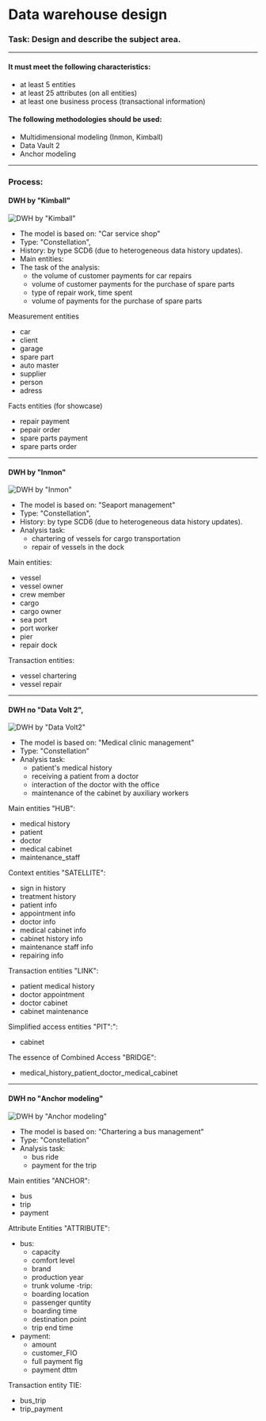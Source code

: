# Data warehouse design

### Task: Design and describe the subject area.

---

#### It must meet the following characteristics:
- at least 5 entities
- at least 25 attributes (on all entities)
- at least one business process (transactional information)

#### The following methodologies should be used:
- Multidimensional modeling (Inmon, Kimball)
- Data Vault 2
- Anchor modeling

---

### Process:

#### DWH by "Kimball"

![DWH by "Kimball"](https://github.com/Amboss/data_warehouse/blob/8d57ed2d2bf2e22884b44fa5663daf87387bf248/img/Kimball.png "Kimball")

- The model is based on: "Car service shop"
- Type: "Constellation",
- History: by type SCD6 (due to heterogeneous data history updates).
- Main entities:
- The task of the analysis:
   * the volume of customer payments for car repairs
   * volume of customer payments for the purchase of spare parts
   * type of repair work, time spent
   * volume of payments for the purchase of spare parts
  
 Measurement entities
   * car
   * client
   * garage
   * spare part
   * auto master
   * supplier
   * person
   * adress

 Facts entities (for showcase)	
   * repair payment
   * pepair order
   * spare parts payment
   * spare parts order

---

#### DWH by "Inmon"

![DWH by "Inmon"](https://github.com/Amboss/data_warehouse/blob/8d57ed2d2bf2e22884b44fa5663daf87387bf248/img/Inmon.png "Inmon")

- The model is based on: "Seaport management"
- Type: "Constellation",
- History: by type SCD6 (due to heterogeneous data history updates).
- Analysis task:
   * chartering of vessels for cargo transportation
   * repair of vessels in the dock
   
Main entities:
   * vessel
   * vessel owner
   * crew member
   * cargo
   * cargo owner
   * sea port
   * port worker
   * pier
   * repair dock
  
Transaction entities:
   * vessel chartering
   * vessel repair

--- 

#### DWH по "Data Volt 2",

![DWH by "Data Volt2"](https://github.com/Amboss/data_warehouse/blob/8d57ed2d2bf2e22884b44fa5663daf87387bf248/img/Data_volt2.png "Data Volt2")

- The model is based on: "Medical clinic management"
- Type: "Constellation"
- Analysis task:
   * patient's medical history
   * receiving a patient from a doctor
   * interaction of the doctor with the office
   * maintenance of the cabinet by auxiliary workers

Main entities "HUB":
   * medical history
   * patient
   * doctor
   * medical cabinet
   * maintenance_staff
    
Context entities "SATELLITE":
   * sign in history
   * treatment history
   * patient info
   * appointment info
   * doctor info
   * medical cabinet info
   * cabinet history info
   * maintenance staff info
   * repairing info

Transaction entities "LINK":
   * patient medical history
   * doctor appointment
   * doctor cabinet 
   * cabinet maintenance 

Simplified access entities "PIT":":
   * cabinet
    
The essence of Combined Access "BRIDGE":
   * medical_history_patient_doctor_medical_cabinet

---

#### DWH по "Anchor modeling"

![DWH by "Anchor modeling"](https://github.com/Amboss/data_warehouse/blob/8d57ed2d2bf2e22884b44fa5663daf87387bf248/img/Anchor_modeling.png "Anchor modeling")

- The model is based on: "Chartering a bus management"
- Type: "Constellation"
- Analysis task: 
  * bus ride
  * payment for the trip

Main entities "ANCHOR":
  * bus
  * trip
  * payment

Attribute Entities "ATTRIBUTE":
- bus:
  * capacity
  * comfort level
  * brand
  * production year
  * trunk volume
-trip:
  * boarding location
  * passenger quntity
  * boarding time
  * destination point
  * trip end time
- payment:
  * amount
  * customer_FIO
  * full payment flg
  * payment dttm

Transaction entity TIE:
  * bus_trip
  * trip_payment
